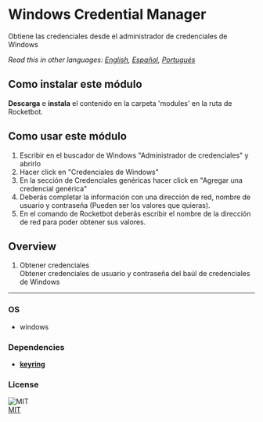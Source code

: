 # Windows Credential Manager
  
Obtiene las credenciales desde el administrador de credenciales de Windows  

*Read this in other languages: [English](README.md), [Español](README.es.md), [Portugués](README.pr.md)*

## Como instalar este módulo
  
__Descarga__ e __instala__ el contenido en la carpeta 'modules' en la ruta de Rocketbot.  


## Como usar este módulo
1. Escribir en el buscador de Windows "Administrador de credenciales" y abrirlo
2. Hacer click en "Credenciales de Windows"
3. En la sección de Credenciales genéricas hacer click en "Agregar una credencial genérica"
4. Deberás completar la información con una dirección de red, nombre de usuario y contraseña (Pueden ser los valores que quieras).
5. En el comando de Rocketbot deberás escribir el nombre de la dirección de red para poder obtener sus valores.


## Overview


1. Obtener credenciales  
Obtener credenciales de usuario y contraseña del baúl de credenciales de Windows  


----
### OS

- windows

### Dependencies
- [**keyring**](https://pypi.org/project/keyring/)
### License
  
![MIT](https://camo.githubusercontent.com/107590fac8cbd65071396bb4d04040f76cde5bde/687474703a2f2f696d672e736869656c64732e696f2f3a6c6963656e73652d6d69742d626c75652e7376673f7374796c653d666c61742d737175617265)  
[MIT](http://opensource.org/licenses/mit-license.ph)